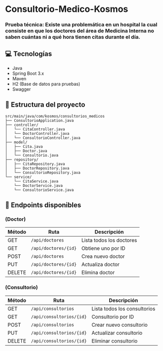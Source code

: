 # Consultorio-Medico-Kosmos

### Prueba técnica: Existe una problemática en un hospital la cual consiste en que los doctores del área de Medicina Interna no saben cuántas ni a qué hora tienen citas durante el día.

## 💻 Tecnologías
- Java
- Spring Boot 3.x 
- Maven
- H2 (Base de datos para pruebas)
- Swagger

## 📁 Estructura del proyecto
```
src/main/java/com/kosmos/consultorios_medicos
├── ConsultorioApplication.java
├── controller/
│   └── CitaController.java
│   └── DoctorController.java
│   └── ConsultorioController.java
├── model/
│   ├── Cita.java
│   ├── Doctor.java
│   └── Consultorio.java
├── repository/
│   ├── CitaRepository.java
│   ├── DoctorRepository.java
│   └── ConsultorioRepository.java
└── service/
    └── CitaService.java
    └── DoctorService.java
    └── ConsultorioService.java
```

## 📌 Endpoints disponibles
### (**Doctor**)
| Método | Ruta                 | Descripción              |
| ------ | -------------------- | ------------------------ |
| GET    | `/api/doctores`      | Lista todos los doctores |
| GET    | `/api/doctores/{id}` | Obtiene uno por ID       |
| POST   | `/api/doctores`      | Crea nuevo doctor        |
| PUT    | `/api/doctores/{id}` | Actualiza doctor         |
| DELETE | `/api/doctores/{id}` | Elimina doctor           |

### (**Consultorio**)
| Método | Ruta                     | Descripción                  |
| ------ | ------------------------ | ---------------------------- |
| GET    | `/api/consultorios`      | Lista todos los consultorios |
| GET    | `/api/consultorios/{id}` | Consultorio por ID           |
| POST   | `/api/consultorios`      | Crear nuevo consultorio      |
| PUT    | `/api/consultorios/{id}` | Actualizar consultorio       |
| DELETE | `/api/consultorios/{id}` | Eliminar consultorio         |


